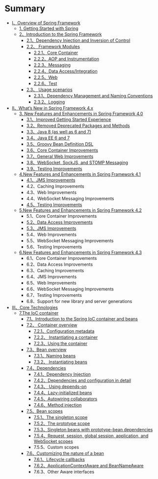 # Summary

* [Ⅰ、Overview of Spring Framework](README.md)
  * [1.  Getting Started with Spring](11-cong-spring-kai-shi.md)
  * [2、Introduction to the Spring Framework](2.md)
    * [2.1、Dependency Injection and Inversion of Control](2/21.md)
    * [2.2、 Framework Modules](2/22-framework-modules.md)
      * [2.2.1、Core Container](2/22-framework-modules/221core-container.md)
      * [2.2.2、AOP and Instrumentation](2/22-framework-modules/222aop-and-instrumentation.md)
      * [2.2.3、Messaging](2/22-framework-modules/223messaging.md)
      * [2.2.4、Data Access/Integration](2/22-framework-modules/224data-accessintegration.md)
      * [2.2.5、Web](2/22-framework-modules/225web.md)
      * [2.2.6、Test](2/22-framework-modules/226test.md)
    * [2.3、 Usage scenarios](2/23-usage-scenarios.md)
      * [2.3.1、Dependency Management and Naming Conventions](2/23-usage-scenarios/231dependency-management-and-naming-conventions.md)
      * [2.3.2、Logging](2/23-usage-scenarios/232logging.md)
* [Ⅱ、What’s New in Spring Framework 4.x](whats-new-in-spring-framework-4x.md)
  * [3. New Features and Enhancements in Spring Framework 4.0](whats-new-in-spring-framework-4x/3new-features-and-enhancements-in-spring-framework-40.md)
    * [3.1、Improved Getting Started Experience](whats-new-in-spring-framework-4x/3new-features-and-enhancements-in-spring-framework-40/31improved-getting-started-experience.md)
    * [3.2、Removed Deprecated Packages and Methods](whats-new-in-spring-framework-4x/3new-features-and-enhancements-in-spring-framework-40/32removed-deprecated-packages-and-methods.md)
    * [3.3、Java 8 \(as well as 6 and 7\)](whats-new-in-spring-framework-4x/3new-features-and-enhancements-in-spring-framework-40/33java-8-as-well-as-6-and-7.md)
    * [3.4、Java EE 6 and 7](whats-new-in-spring-framework-4x/3new-features-and-enhancements-in-spring-framework-40/34java-ee-6-and-7.md)
    * [3.5、Groovy Bean Definition DSL](whats-new-in-spring-framework-4x/3new-features-and-enhancements-in-spring-framework-40/35groovy-bean-definition-dsl.md)
    * [3.6、Core Container Improvements](whats-new-in-spring-framework-4x/3new-features-and-enhancements-in-spring-framework-40/36core-container-improvements.md)
    * [3.7、General Web Improvements](whats-new-in-spring-framework-4x/3new-features-and-enhancements-in-spring-framework-40/37general-web-improvements.md)
    * [3.8、WebSocket, SockJS, and STOMP Messaging](whats-new-in-spring-framework-4x/3new-features-and-enhancements-in-spring-framework-40/38websocket-sockjs-and-stomp-messaging.md)
    * [3.9、Testing Improvements](whats-new-in-spring-framework-4x/3new-features-and-enhancements-in-spring-framework-40/39testing-improvements.md)
  * [4.New Features and Enhancements in Spring Framework 4.1](whats-new-in-spring-framework-4x/4new-features-and-enhancements-in-spring-framework-41.md)
    * [4.1、JMS Improvements](whats-new-in-spring-framework-4x/4new-features-and-enhancements-in-spring-framework-41/41jms-improvements.md)
    * 4.2、Caching Improvements
    * 4.3、Web Improvements
    * 4.4、WebSocket Messaging Improvements
    * [4.5、Testing Improvements](whats-new-in-spring-framework-4x/4new-features-and-enhancements-in-spring-framework-41/45testing-improvements.md)
  * [5.New Features and Enhancements in Spring Framework 4.2](whats-new-in-spring-framework-4x/5qq.md)
    * 5.1、Core Container Improvements
    * [5.2、Data Access Improvements](whats-new-in-spring-framework-4x/5qq/52data-access-improvements.md)
    * [5.3、JMS Improvements](whats-new-in-spring-framework-4x/5qq/53jms-improvements.md)
    * 5.4、Web Improvements
    * 5.5、WebSocket Messaging Improvements
    * 5.6、Testing Improvements
  * [6.New Features and Enhancements in Spring Framework 4.3](whats-new-in-spring-framework-4x/6new-features-and-enhancements-in-spring-framework-43.md)
    * 6.1、Core Container Improvements
    * 6.2、Data Access Improvements
    * 6.3、Caching Improvements
    * 6.4、JMS Improvements
    * 6.5、Web Improvements
    * 6.6、WebSocket Messaging Improvements
    * 6.7、Testing Improvements
    * 6.8、Support for new library and server generations
* [Ⅲ、Core Technologies](core-technologies.md)
  * [7.The IoC container](7the-ioc-container.md)
    * [7.1、Introduction to the Spring IoC container and beans](7the-ioc-container/71introduction-to-the-spring-ioc-container-and-beans.md)
    * [7.2、 Container overview](7the-ioc-container/72-container-overview.md)
      * [7.2.1、Configuration metadata](7the-ioc-container/72-container-overview/721configuration-metadata.md)
      * [7.2.2、 Instantiating a container](7the-ioc-container/72-container-overview/722-instantiating-a-container.md)
      * [7.2.3、Using the container](7the-ioc-container/72-container-overview/723using-the-container.md)
    * [7.3、Bean overview](7the-ioc-container/73bean-overview.md)
      * [7.3.1、Naming beans](7the-ioc-container/73bean-overview/731naming-beans.md)
      * [7.3.2、 Instantiating beans](7the-ioc-container/73bean-overview/732-instantiating-beans.md)
    * [7.4、Dependencies](7the-ioc-container/74dependencies.md)
      * [7.4.1、Dependency Injection](7the-ioc-container/74dependencies/741dependency-injection.md)
      * [7.4.2、Dependencies and configuration in detail](7the-ioc-container/74dependencies/742dependencies-and-configuration-in-detail.md)
      * [7.4.3、 Using depends-on](7the-ioc-container/74dependencies/743-using-depends-on.md)
      * [7.4.4、Lazy-initialized beans](7the-ioc-container/74dependencies/744lazy-initialized-beans.md)
      * [7.4.5、Autowiring collaborators](7the-ioc-container/74dependencies/745.md)
      * [7.4.6、Method injection](7the-ioc-container/74dependencies/746method-injection.md)
    * [7.5、Bean scopes](7the-ioc-container/75bean-scopes.md)
      * [7.5.1、The singleton scope](7the-ioc-container/75bean-scopes/751the-singleton-scope.md)
      * [7.5.2、The prototype scope](7the-ioc-container/75bean-scopes/752the-prototype-scope.md)
      * [7.5.3、Singleton beans with prototype-bean dependencies](7the-ioc-container/75bean-scopes/753singleton-beans-with-prototype-bean-dependencies.md)
      * [7.5.4、Request, session, global session, application, and WebSocket scopes](7the-ioc-container/75bean-scopes/754request-session-global-session-application-and-websocket-scopes.md)
      * 7.5.5、Custom scopes
    * [7.6、Customizing the nature of a bean](7the-ioc-container/76customizing-the-nature-of-a-bean.md)
      * [7.6.1、Lifecycle callbacks](7the-ioc-container/761lifecycle-callbacks.md)
      * [7.6.2、ApplicationContextAware and BeanNameAware](7the-ioc-container/762applicationcontextaware-and-beannameaware.md)
      * 7.6.3、Other Aware interfaces

